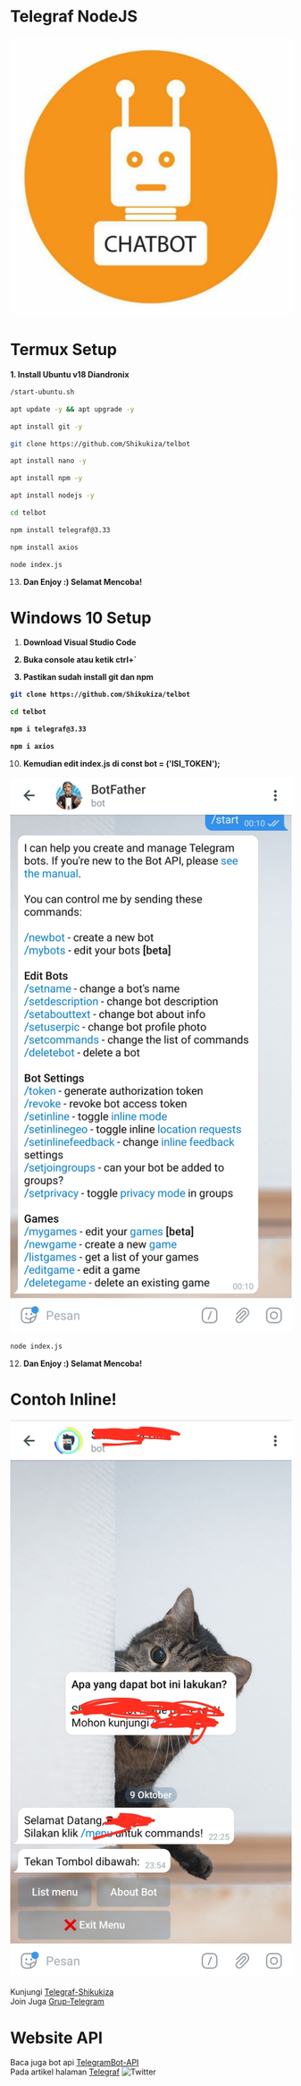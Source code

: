 # Telegraf NodeJS

![screenshot](Screenshot_20201009-220816_WhatsApp.jpg)

# Termux Setup
<b>1. Install Ubuntu v18 Diandronix</b>
```bash
/start-ubuntu.sh
```
```bash
apt update -y && apt upgrade -y
```
```bash
apt install git -y
```
```bash
git clone https://github.com/Shikukiza/telbot
```
```bash
apt install nano -y
```
```bash
apt install npm -y
```
```bash
apt install nodejs -y
```
```bash
cd telbot
```
```bash
npm install telegraf@3.33
```
```bash
npm install axios
```
```bash
node index.js
```

13. <b>Dan Enjoy :) Selamat Mencoba!</b>

# Windows 10 Setup

1. <b>Download Visual Studio Code<b>

2. <b>Buka console atau ketik ctrl+`</b>

3. <b>Pastikan sudah install git dan npm</b>
```bash
git clone https://github.com/Shikukiza/telbot
```
```bash
cd telbot
```
```bash
npm i telegraf@3.33
```
```bash
npm i axios
```

10. </b>Kemudian edit index.js di const bot = ('ISI_TOKEN');</b>

![screenshot](Screenshot_20201010-001025_Telegram.jpg)
```bash
node index.js
```

12. <b>Dan Enjoy :) Selamat Mencoba!</b>

# Contoh Inline!

![screenshot](Screenshot_20201009-235539_Telegram.jpg)

Kunjungi <a href="https://github.com/Shikukiza/telegraf_bot">Telegraf-Shikukiza</a>
<br/>
Join Juga <a href="https://t.me/shikukiza_nodejs">Grup-Telegram</a>

# Website API
Baca juga bot api <a href="https://core.telegram.org/bots/api">TelegramBot-API</a>
<br>
Pada artikel halaman <a href="https://telegraf.js.org/#/">Telegraf</a>
![Twitter](https://img.shields.io/twitter/follow/shikukiza?style=flat-square)
